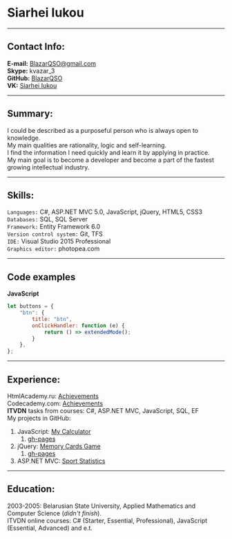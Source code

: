 # Siarhei Iukou
-----
## Contact Info:

**E-mail:** BlazarQSO@gmail.com  
**Skype:** kvazar_3  
**GitHub:** [BlazarQSO](https://github.com/BlazarQSO)  
**VK:** [Siarhei Iukou](https://vk.com/ivkovsa)  

-----
## Summary:

I could be described as a purposeful person who is always open to knowledge.  
My main qualities are rationality, logic and self-learning.  
I find the information I need quickly and learn it by applying in practice.  
My main goal is to become a developer and become a part of the fastest growing intellectual industry.  

-----
## Skills:

`Languages:` C#, ASP.NET MVC 5.0, JavaScript, jQuery, HTML5, CSS3  
`Databases:` SQL, SQL Server  
`Framework:` Entity Framework 6.0  
`Version control system:` Git, TFS  
`IDE:` Visual Studio 2015 Professional  
`Graphics editor:` photopea.com  

-----
## Code examples

**JavaScript**  
```javascript
let buttons = {
	"btn": {
		title: "btn",
		onClickHandler: function (e) {
			return () => extendedMode();
		}
	},
};
```

-----
## Experience:

HtmlAcademy.ru: [Achievements](https://htmlacademy.ru/profile/id1185755/achievements)  
Codecademy.com: [Achievements](https://www.codecademy.com/users/BlazarQSO/achievements)  
**ITVDN** tasks from courses: C#, ASP.NET MVC, JavaScript, SQL, EF  
My projects in GitHub:  


1. JavaScript: [My Calculator](https://github.com/BlazarQSO/MyCalc) 
   1. [gh-pages](https://blazarqso.github.io/MyCalc/)     
1. jQuery: [Memory Cards Game](https://github.com/BlazarQSO/MemoryCardsGame)  
   1. [gh-pages](https://blazarqso.github.io/MemoryCardsGame/)  
1. ASP.NET MVC: [Sport Statistics](https://github.com/BlazarQSO/SportStatistics)  

-----
## Education:

2003-2005: Belarusian State University, Applied Mathematics and Computer Science (*didn't finish*).  
ITVDN online courses: C# (Starter, Essential, Professional), JavaScript (Essential, Advanced) and e.t.  
